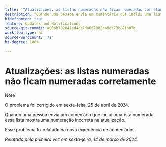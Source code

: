 ```yaml
---
title: '“Atualizações: as listas numeradas não ficam numeradas corretamente”'
description: “Quando uma pessoa envia um comentário que inclui uma lista numerada, essa lista mostra uma numeração incorreta na atualização.”
hidefromtoc: true
feature: Updates and Notifications
source-git-commit: a006b782841ed4dc7da667882aa9de73c871b07b
workflow-type: ht
source-wordcount: '71'
ht-degree: 100%

---
```



# Atualizações: as listas numeradas não ficam numeradas corretamente

>[!NOTE]
>
>O problema foi corrigido em sexta-feira, 25 de abril de 2024.

Quando uma pessoa envia um comentário que inclui uma lista numerada, essa lista mostra uma numeração incorreta na atualização.

Esse problema foi relatado na nova experiência de comentários.

_Relatado pela primeira vez em sexta-feira, 14 de março de 2024._
